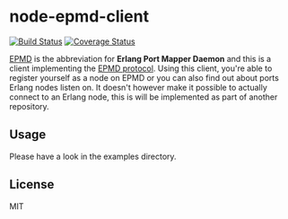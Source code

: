 # node-epmd-client

[![Build Status](https://travis-ci.org/mweibel/node-epmd-client.svg)](https://travis-ci.org/mweibel/node-epmd-client)
[![Coverage Status](https://coveralls.io/repos/mweibel/node-epmd-client/badge.svg)](https://coveralls.io/r/mweibel/node-epmd-client)

[EPMD](http://www.erlang.org/doc/man/epmd.html) is the abbreviation for **Erlang Port Mapper Daemon** and
this is a client implementing the [EPMD protocol](http://www.erlang.org/doc/apps/erts/erl_dist_protocol.html).
Using this client, you're able to register yourself as a node on EPMD or you can also find out about
ports Erlang nodes listen on. It doesn't however make it possible to actually connect to an Erlang node,
this is will be implemented as part of another repository.

## Usage

Please have a look in the examples directory.

## License
MIT
